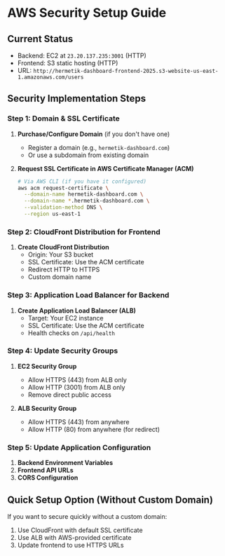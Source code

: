 # AWS Security Setup Guide

## Current Status
- Backend: EC2 at `23.20.137.235:3001` (HTTP)
- Frontend: S3 static hosting (HTTP)
- URL: `http://hermetik-dashboard-frontend-2025.s3-website-us-east-1.amazonaws.com/users`

## Security Implementation Steps

### Step 1: Domain & SSL Certificate
1. **Purchase/Configure Domain** (if you don't have one)
   - Register a domain (e.g., `hermetik-dashboard.com`)
   - Or use a subdomain from existing domain

2. **Request SSL Certificate in AWS Certificate Manager (ACM)**
   ```bash
   # Via AWS CLI (if you have it configured)
   aws acm request-certificate \
     --domain-name hermetik-dashboard.com \
     --domain-name *.hermetik-dashboard.com \
     --validation-method DNS \
     --region us-east-1
   ```

### Step 2: CloudFront Distribution for Frontend
1. **Create CloudFront Distribution**
   - Origin: Your S3 bucket
   - SSL Certificate: Use the ACM certificate
   - Redirect HTTP to HTTPS
   - Custom domain name

### Step 3: Application Load Balancer for Backend
1. **Create Application Load Balancer (ALB)**
   - Target: Your EC2 instance
   - SSL Certificate: Use the ACM certificate
   - Health checks on `/api/health`

### Step 4: Update Security Groups
1. **EC2 Security Group**
   - Allow HTTPS (443) from ALB only
   - Allow HTTP (3001) from ALB only
   - Remove direct public access

2. **ALB Security Group**
   - Allow HTTPS (443) from anywhere
   - Allow HTTP (80) from anywhere (for redirect)

### Step 5: Update Application Configuration
1. **Backend Environment Variables**
2. **Frontend API URLs**
3. **CORS Configuration**

## Quick Setup Option (Without Custom Domain)
If you want to secure quickly without a custom domain:
1. Use CloudFront with default SSL certificate
2. Use ALB with AWS-provided certificate
3. Update frontend to use HTTPS URLs
